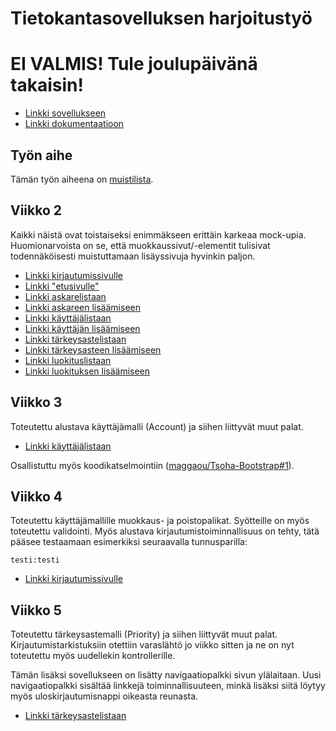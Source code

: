 # Tietokantasovelluksen harjoitustyö

# EI VALMIS! Tule joulupäivänä takaisin!

* [Linkki sovellukseen](https://melker.users.cs.helsinki.fi/uni-tsoha/)
* [Linkki dokumentaatioon](https://github.com/meklu/uni-tsoha/blob/master/doc/dokumentaatio.pdf)

## Työn aihe

Tämän työn aiheena on [muistilista](http://advancedkittenry.github.io/suunnittelu_ja_tyoymparisto/aiheet/Muistilista.html).

## Viikko 2

Kaikki näistä ovat toistaiseksi enimmäkseen erittäin karkeaa mock-upia.
Huomionarvoista on se, että muokkaussivut/-elementit tulisivat todennäköisesti
muistuttamaan lisäyssivuja hyvinkin paljon.

* [Linkki kirjautumissivulle](https://melker.users.cs.helsinki.fi/uni-tsoha/mock/login)
* [Linkki "etusivulle"](https://melker.users.cs.helsinki.fi/uni-tsoha/mock/dash)
* [Linkki askarelistaan](https://melker.users.cs.helsinki.fi/uni-tsoha/mock/tasks)
* [Linkki askareen lisäämiseen](https://melker.users.cs.helsinki.fi/uni-tsoha/mock/tasks/add)
* [Linkki käyttäjälistaan](https://melker.users.cs.helsinki.fi/uni-tsoha/mock/users)
* [Linkki käyttäjän lisäämiseen](https://melker.users.cs.helsinki.fi/uni-tsoha/mock/users/add)
* [Linkki tärkeysastelistaan](https://melker.users.cs.helsinki.fi/uni-tsoha/mock/priorities)
* [Linkki tärkeysasteen lisäämiseen](https://melker.users.cs.helsinki.fi/uni-tsoha/mock/priorities/add)
* [Linkki luokituslistaan](https://melker.users.cs.helsinki.fi/uni-tsoha/mock/categories)
* [Linkki luokituksen lisäämiseen](https://melker.users.cs.helsinki.fi/uni-tsoha/mock/categories/add)

## Viikko 3

Toteutettu alustava käyttäjämalli (Account) ja siihen liittyvät muut palat.

* [Linkki käyttäjälistaan](https://melker.users.cs.helsinki.fi/uni-tsoha/accounts)

Osallistuttu myös koodikatselmointiin ([maggaou/Tsoha-Bootstrap#1](https://github.com/maggaou/Tsoha-Bootstrap/issues/1)).

## Viikko 4

Toteutettu käyttäjämallille muokkaus- ja poistopalikat. Syötteille on myös
toteutettu validointi. Myös alustava kirjautumistoiminnallisuus on tehty,
tätä pääsee testaamaan esimerkiksi seuraavalla tunnusparilla:

    testi:testi

* [Linkki kirjautumissivulle](https://melker.users.cs.helsinki.fi/uni-tsoha/login)

## Viikko 5

Toteutettu tärkeysastemalli (Priority) ja siihen liittyvät muut palat.
Kirjautumistarkistuksiin otettiin varaslähtö jo viikko sitten ja ne on
nyt toteutettu myös uudellekin kontrollerille.

Tämän lisäksi sovellukseen on lisätty navigaatiopalkki sivun ylälaitaan. Uusi
navigaatiopalkki sisältää linkkejä toiminnallisuuteen, minkä lisäksi siitä
löytyy myös uloskirjautumisnappi oikeasta reunasta.

* [Linkki tärkeysastelistaan](https://melker.users.cs.helsinki.fi/uni-tsoha/priorities)
